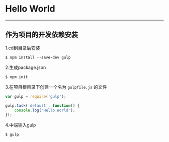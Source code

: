 # Hello World
---

## 作为项目的开发依赖安装

1.cd到目录后安装

```
$ npm install --save-dev gulp
```

2.生成package.json

```
$ npm init
```

3.在项目根目录下创建一个名为 `gulpfile.js` 的文件

```js
var gulp = require('gulp');

gulp.task('default', function() {
    console.log('Hello World');
});
```

4.中端输入gulp

```
$ gulp
```




